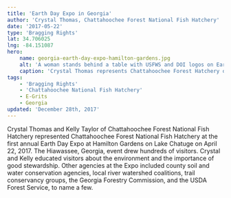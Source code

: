 ```yaml
---
title: 'Earth Day Expo in Georgia'
author: 'Crystal Thomas, Chattahoochee Forest National Fish Hatchery'
date: '2017-05-22'
type: 'Bragging Rights'
lat: 34.706025
lng: -84.151087
hero:
    name: georgia-earth-day-expo-hamilton-gardens.jpg
    alt: 'A woman stands behind a table with USFWS and DOI logos on Earth Day.'
    caption: 'Crystal Thomas represents Chattahoochee Forest Hatchery on Earth Day at Hamilton Gardens in Hiawassee, Georgia.  Photo by Kelly Taylor, USFWS.'
tags:
    - 'Bragging Rights'
    - 'Chattahoochee National Fish Hatchery'
    - E-Grits
    - Georgia
updated: 'December 28th, 2017'
---
```


Crystal Thomas and Kelly Taylor of Chattahoochee Forest National Fish Hatchery represented Chattahoochee Forest National Fish Hatchery at the first annual Earth Day Expo at Hamilton Gardens on Lake Chatuge on April 22, 2017. The Hiawassee, Georgia, event drew hundreds of visitors.  Crystal and Kelly educated visitors about the environment and the importance of good stewardship.  Other agencies at the Expo included county soil and water conservation agencies, local river watershed coalitions, trail conservancy groups, the Georgia Forestry Commission, and the USDA Forest Service, to name a few. 
